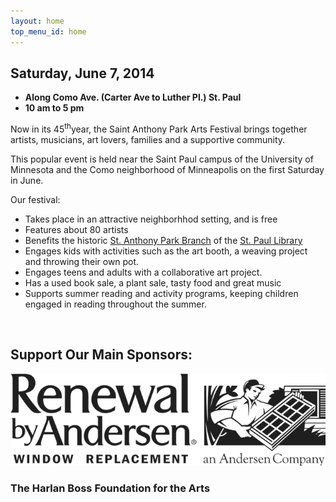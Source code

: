 ```yaml
--- 
layout: home 
top_menu_id: home
---
```

## Saturday, June 7, 2014

- **Along Como Ave. (Carter Ave to Luther Pl.) St. Paul**
- **10 am to 5 pm**

Now in its 45<sup>th</sup>year, the Saint Anthony Park Arts Festival 
brings together artists, musicians, art lovers, 
families and a supportive community.

This popular event is held near the Saint Paul campus 
of the University of Minnesota and the 
Como neighborhood of Minneapolis on the first Saturday in June.

Our festival:

- Takes place in an attractive neighborhhod setting, and is free
- Features about 80 artists
- Benefits the historic <a href="http://www.sppl.org/about/locations/saint-anthony-park">St. Anthony Park Branch</a> of the <a href="http://www.sppl.org/home">St. Paul Library</a>
- Engages kids with activities such as the art booth, a weaving project and throwing their own pot.
- Engages teens and adults with a collaborative art project.
- Has a used book sale, a plant sale, tasty food and great music
- Supports summer reading and activity programs, keeping children engaged in reading throughout the summer.

&nbsp;

## Support Our Main Sponsors:

<img id="andersen" src="/images/AndersenLogo.png" alt="Andersen Windows" />

### The Harlan Boss Foundation for the Arts

